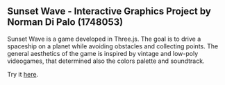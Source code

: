 ## Sunset Wave - Interactive Graphics Project by Norman Di Palo (1748053)
Sunset Wave is a game developed in Three.js. The goal is to drive a spaceship on a planet while avoiding obstacles and collecting points. The general aesthetics of the game is inspired by vintage and low-poly videogames, that determined also the colors palette and soundtrack. 

Try it [here](https://normandipalo.github.io/ig-project/ "Game").
